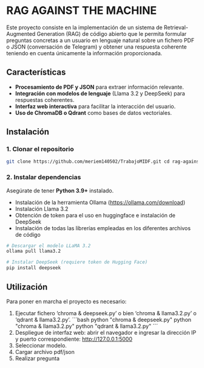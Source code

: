 # RAG AGAINST THE MACHINE
Este proyecto consiste en la implementación de un sistema de Retrieval-Augmented Generation (RAG) de código abierto que le permita formular preguntas concretas a un usuario en lenguaje natural sobre un fichero PDF o JSON (conversación de Telegram) y obtener una respuesta coherente teniendo en cuenta únicamente la información proporcionada. 

## Características 
  - **Procesamiento de PDF y JSON** para extraer información relevante. 
  - **Integración con modelos de lenguaje** (Llama 3.2 y DeepSeek) para respuestas coherentes. 
  - **Interfaz web interactiva** para facilitar la interacción del usuario.
  - **Uso de ChromaDB o Qdrant** como bases de datos vectoriales.

## Instalación
### **1. Clonar el repositorio**
```bash
git clone https://github.com/meriem140502/TrabajoMIDF.git cd rag-against-the-machine
```

### **2. Instalar dependencias**
Asegúrate de tener **Python 3.9+** instalado. 
- Instalación de la herramienta Ollama (https://ollama.com/download)
- Instalación Llama 3.2 
- Obtención de token para el uso en huggingface e instalación de DeepSeek
- Instalación de todas las librerías empleadas en los diferentes archivos de código
```bash
# Descargar el modelo LLaMA 3.2
ollama pull llama3.2

# Instalar DeepSeek (requiere token de Hugging Face)
pip install deepseek
```

## Utilización
Para poner en marcha el proyecto es necesario:
  1.	Ejecutar fichero ‘chroma & deepseek.py’ o bien ‘chroma & llama3.2.py’ o ‘qdrant & llama3.2.py’. 
´´´bash
  python "chroma & deepseek.py"
  python "chroma & llama3.2.py"
  python "qdrant & llama3.2.py"
´´´
  2.	Despliegue de interfaz web: abrir el navegador e ingresar la dirección IP y puerto correspondiente: http://127.0.0.1:5000
  3.	Seleccionar modelo.
  4.	Cargar archivo pdf/json
  5.	Realizar pregunta
